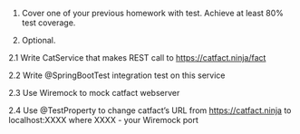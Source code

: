 1)  Cover one of your previous homework with test. Achieve at least 80% test coverage.

2) Optional.  

2.1 Write CatService that makes REST call to https://catfact.ninja/fact

2.2 Write @SpringBootTest integration test on this service

2.3 Use Wiremock to mock catfact webserver

2.4 Use @TestProperty to change catfact’s URL from https://catfact.ninja to localhost:XXXX where XXXX - your Wiremock port

